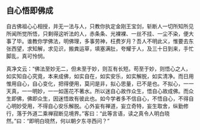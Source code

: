 ##  自心悟即佛成

自古佛祖心心相授，并无一法与人，只教你执定金刚王宝剑，斩断人一切所知所见所闻所觉所悟，只剩得这听法的人，赤条条、光裸裸、一丝不挂、一尘不染，便大事了毕。谁教你学佛法，明佛理，多事劳神，枉费岁月？吾人不明此义，惟要去东张西望，求知解，求见识，搬粪运草，填塞满肚，夸耀于人，及三十日到来，手忙脚乱，真可怜悯。

真净文云：“佛法至妙无二，但未至于妙，则互有长短。苟至于妙，则悟心之人，如实知自心究竟，本来成佛，如实自在，如实安乐，如实解脱，如实清净。而日用惟用自心，自心变化，把得便用，莫问是非，拟心思量，已不是也。不拟心，一一天真，一一明妙，一一如莲花不著水。所以迷自心故作众生，悟自心故成佛。而众生即佛，佛即众生，因迷悟故有彼此也。如今学者多不信自心，不悟自心，不得自心明妙受用，不得自心安乐解脱。心外妄有禅道，妄立奇特，妄生取舍，纵勤修行，落于外道二乘禅寂断见境界。”客曰：“此等言语，读之真令人明白晓然。”曰：“即明白晓然，何以朝夕东寻西问？”
